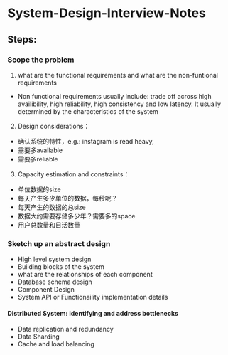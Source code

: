 # System-Design-Interview-Notes

## Steps:
### Scope the problem

1. what are the functional requirements and what are the non-funtional requirements
- Non functional requirements usually include: trade off across high availibility, high reliability, high consistency and low latency. It usually determined by the characteristics of the system
2. Design considerations：
- 确认系统的特性，e.g.: instagram is read heavy,
- 需要多available
- 需要多reliable
3. Capacity estimation and constraints：
- 单位数据的size
- 每天产生多少单位的数据，每秒呢？
- 每天产生的数据的总size
- 数据大约需要存储多少年？需要多的space
- 用户总数量和日活数量

### Sketch up an abstract design
- High level system design
- Building blocks of the system
- what are the relationships of each component
- Database schema design
- Component Design
- System API or Functionaility implementation details

#### Distributed System: identifying and address bottlenecks
- Data replication and redundancy
- Data Sharding
- Cache and load balancing
